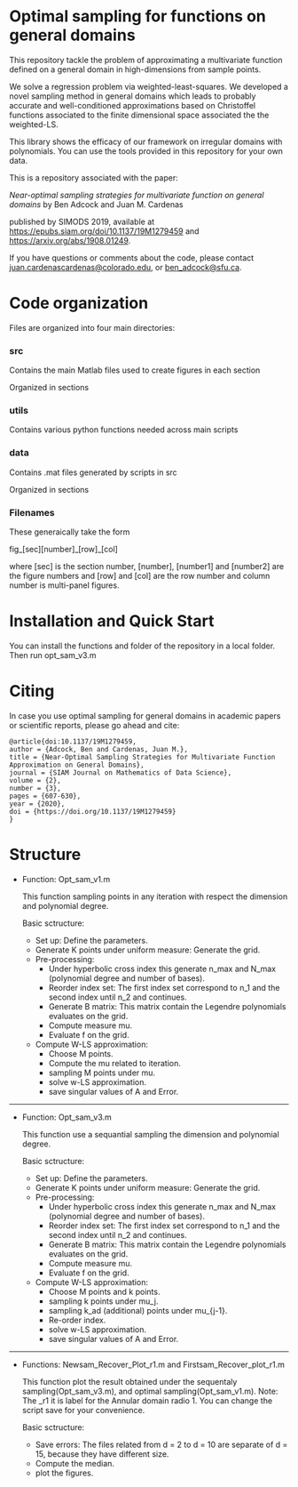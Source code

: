 # Optimal sampling for functions on general domains

This repository tackle the problem of approximating a multivariate function defined on a general domain in high-dimensions from sample points. 

We solve a regression problem via weighted-least-squares. We developed a novel sampling method in general domains which leads to probably accurate and well-conditioned approximations based on Christoffel functions associated to the finite dimensional space associated the the weighted-LS. 

This library shows the efficacy of our framework on irregular domains with polynomials. You can use the tools provided in this repository for your own data. 
 
This is a repository associated with the paper:

_Near-optimal sampling strategies for multivariate function on general domains_ by Ben Adcock and Juan M. Cardenas 

published by SIMODS 2019, available at https://epubs.siam.org/doi/10.1137/19M1279459 and https://arxiv.org/abs/1908.01249. 

If you have questions or comments about the code, please contact [juan.cardenascardenas@colorado.edu](mailto:juan.cardenascardenas@colorado.edu?subject=[GitHub]%20Source%20Han%20Sans), or [ben_adcock@sfu.ca](mailto:ben_adcock@sfu.ca?subject=[GitHub]%20Source%20Han%20Sans).

# Code organization 
Files are organized into four main directories:

### src 
Contains the main Matlab files used to create figures in each section

Organized in sections

### utils 
Contains various python functions needed across main scripts

### data 
Contains .mat files generated by scripts in src

Organized in sections

### Filenames

These generaically take the form 

fig_[sec][number]\_[row]_[col]

where [sec] is the section number, [number], [number1] and [number2] are the figure numbers and [row] and [col] are the row number and column number is multi-panel figures.

# Installation and Quick Start 

You can install the functions and folder of the repository in a local folder. Then run opt_sam_v3.m

# Citing 
In case you use optimal sampling for general domains in academic papers or scientific reports, please go ahead and cite:

```
@article{doi:10.1137/19M1279459,
author = {Adcock, Ben and Cardenas, Juan M.},
title = {Near-Optimal Sampling Strategies for Multivariate Function Approximation on General Domains},
journal = {SIAM Journal on Mathematics of Data Science},
volume = {2},
number = {3},
pages = {607-630},
year = {2020},
doi = {https://doi.org/10.1137/19M1279459}
}
```
# Structure
* Function: Opt_sam_v1.m 

  This function sampling points in any iteration with respect the dimension and polynomial degree.
  
  Basic sctructure: 
  - Set up: Define the parameters. 
  - Generate K points under uniform measure: Generate the grid. 
  - Pre-processing:
    - Under hyperbolic cross index this generate n_max and N_max (polynomial degree and number of bases). 
    - Reorder index set: The first index set correspond to n_1 and the second index until n_2 and continues.
    - Generate B matrix: This matrix contain the Legendre polynomials evaluates on the grid. 
    - Compute measure mu.
    - Evaluate f on the grid.
  - Compute W-LS approximation:
    - Choose M points.
    - Compute the mu related to iteration.
    - sampling M points under mu.
    - solve w-LS approximation.
    - save singular values of A and Error.
-------------------------------------------------------------------------------------------------------------------------    
* Function: Opt_sam_v3.m 

  This function use a sequantial sampling the dimension and polynomial degree.
  
  Basic sctructure: 
  - Set up: Define the parameters. 
  - Generate K points under uniform measure: Generate the grid. 
  - Pre-processing:
    - Under hyperbolic cross index this generate n_max and N_max (polynomial degree and number of bases). 
    - Reorder index set: The first index set correspond to n_1 and the second index until n_2 and continues.
    - Generate B matrix: This matrix contain the Legendre polynomials evaluates on the grid. 
    - Compute measure mu.
    - Evaluate f on the grid.
  - Compute W-LS approximation:
    - Choose M points and k points.
    - sampling k points under mu_j. 
    - sampling k_ad (additional) points under mu_{j-1}.
    - Re-order index.
    - solve w-LS approximation.
    - save singular values of A and Error.
--------------------------------------------------------------------------------------------------------------------------
* Functions: Newsam_Recover_Plot_r1.m and Firstsam_Recover_plot_r1.m

  This function plot the result obtained under the sequentaly sampling(Opt_sam_v3.m), and optimal sampling(Opt_sam_v1.m).
  Note: The _r1 it is label for the Annular domain radio 1. You can change the script save for your convenience. 
  
  Basic sctructure: 
  - Save errors: The files related from d = 2 to d = 10 are separate of d = 15, because they have different size. 
  - Compute the median.
  - plot the figures. 
          

